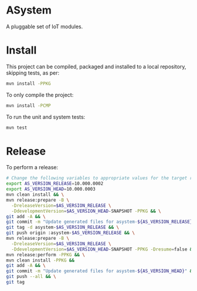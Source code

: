 # ASystem

A pluggable set of IoT modules.

# Install

This project can be compiled, packaged and installed to a local repository, skipping tests, as per:

```bash
mvn install -PPKG
```

To only compile the project:

```bash
mvn install -PCMP
```

To run the unit and system tests:

```bash
mvn test
```

# Release

To perform a release:

```bash
# Change the following variables to appropriate values for the target release
export AS_VERSION_RELEASE=10.000.0002
export AS_VERSION_HEAD=10.000.0003
mvn clean install && \
mvn release:prepare -B \
  -DreleaseVersion=$AS_VERSION_RELEASE \
  -DdevelopmentVersion=$AS_VERSION_HEAD-SNAPSHOT -PPKG && \
git add -A && \
git commit -m "Update generated files for asystem-${AS_VERSION_RELEASE}" && \
git tag -d asystem-$AS_VERSION_RELEASE && \
git push origin :asystem-$AS_VERSION_RELEASE && \
mvn release:prepare -B \
  -DreleaseVersion=$AS_VERSION_RELEASE \
  -DdevelopmentVersion=$AS_VERSION_HEAD-SNAPSHOT -PPKG -Dresume=false && \
mvn release:perform -PPKG && \
mvn clean install -PPKG &&
git add -A && \
git commit -m "Update generated files for asystem-${AS_VERSION_HEAD}" && \
git push --all && \
git tag
```
